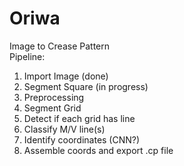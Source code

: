 # Oriwa
Image to Crease Pattern  
Pipeline:  
1. Import Image (done)  
2. Segment Square (in progress)  
3. Preprocessing  
4. Segment Grid  
5. Detect if each grid has line  
6. Classify M/V line(s)  
7. Identify coordinates (CNN?)  
8. Assemble coords and export .cp file
